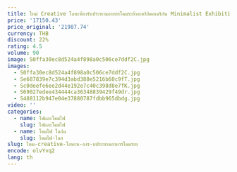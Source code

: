 ```yaml
---
title: ใหม่ Creative โลหะห้องรับประทานอาหารโคมระย้าอะคริลิคอเมริกัน Minimalist Exhibition Hall ห้องนั่งเล่นบุคลิกภาพโคมไฟกลวง
price: '17150.43'
price_original: '21987.74'
currency: THB
discount: 22%
rating: 4.5
volume: 90
image: S0ffa30ec8d524a4f898a0c506ce7ddf2C.jpg
images:
  - S0ffa30ec8d524a4f898a0c506ce7ddf2C.jpg
  - Se687839e7c394d3abd388e5216b60c9fT.jpg
  - Sc0deefe6ee2d44e192e7c40c398d8e7fK.jpg
  - S69027edee434444ca36348839429f49dr.jpg
  - S488112b947e04e37880787fdbb965dbdg.jpg
video: ''
categories:
  - name: ไฟและโคมไฟ
    slug: ไฟและโคมไฟ
  - name: โคมไฟ ในร่ม
    slug: โคมไฟ-ในร
slug: ใหม-creative-โลหะห-องร-บประทานอาหารโคมระย
encode: olvYvq2
lang: th
---
```

  
